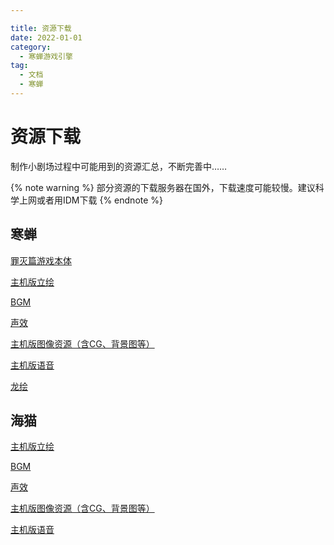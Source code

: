 ```yaml
---

title: 资源下载
date: 2022-01-01
category:
  - 寒蝉游戏引擎
tag:
  - 文档
  - 寒蝉
---
```


# 资源下载

制作小剧场过程中可能用到的资源汇总，不断完善中……

{% note warning %}
部分资源的下载服务器在国外，下载速度可能较慢。建议科学上网或者用IDM下载
{% endnote %}

## 寒蝉

[罪灭篇游戏本体](https://pan.baidu.com/s/1jsSxYeeok4xcuyI-211hqA?pwd=2333)

[主机版立绘](https://07th-mod.com/archive/HigurashiSwitch/HigurashiSwitch-Sprites.7z)

[BGM](https://07th-mod.com/archive/HigurashiSwitch/HigurashiSwitch-BGM.zip)

[声效](https://07th-mod.com/archive/HigurashiSwitch/HigurashiSwitch-SE.zip)

[主机版图像资源（含CG、背景图等）](https://07th-mod.com/archive/HigurashiSwitch/HigurashiSwitch-Graphics.zip)

[主机版语音](https://07th-mod.com/archive/HigurashiSwitch/HigurashiSwitch-Voices.zip)

[龙绘](https://07th-mod.com/archive/HigurashiRyukishi-Sprites.7z)

## 海猫

[主机版立绘](https://07th-mod.com/archive/UminekoSwitch/UminekoSwitch-Sprites.7z)

[BGM](https://07th-mod.com/archive/UminekoSwitch/UminekoSwitch-BGM.zip)

[声效](https://07th-mod.com/archive/UminekoSwitch/UminekoSwitch-SE.zip)

[主机版图像资源（含CG、背景图等）](https://07th-mod.com/archive/UminekoSwitch/UminekoSwitch-Graphics.zip)

[主机版语音](https://07th-mod.com/archive/UminekoSwitch/UminekoSwitch-Voice.zip)


